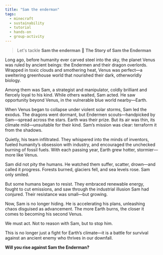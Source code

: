 ```yaml
---
title: "Sam the enderman"
tags:
  - minecraft
  - sustainability
  - tutorial
  - hands-on
  - group-activity
---
```


> Let's tackle **Sam the enderman** 🚀
**The Story of Sam the Enderman**

Long ago, before humanity ever carved steel into the sky, the planet Venus was ruled by ancient beings: the Endermen and their dragon overlords. Wrapped in toxic clouds and smothering heat, Venus was perfect—a sweltering greenhouse world that nourished their dark, otherworldly biology.

Among them was Sam, a strategist and manipulator, coldly brilliant and fiercely loyal to his kind. While others waited, Sam acted. He saw opportunity beyond Venus, in the vulnerable blue world nearby—Earth.

When Venus began to collapse under violent solar storms, Sam led the exodus. The dragons went dormant, but Endermen scouts—handpicked by Sam—spread across the stars. Earth was their prize. But its air was thin, its climate mild—unsuitable for their kind. Sam’s mission was clear: terraform it from the shadows.

Quietly, his team infiltrated. They whispered into the minds of inventors, fueled humanity’s obsession with industry, and encouraged the unchecked burning of fossil fuels. With each passing year, Earth grew hotter, stormier—more like Venus.

Sam did not pity the humans. He watched them suffer, scatter, drown—and called it progress. Forests burned, glaciers fell, and sea levels rose. Sam only smiled.

But some humans began to resist. They embraced renewable energy, fought to cut emissions, and saw through the industrial illusion Sam had conjured. Their resistance was small—but growing.

Now, Sam is no longer hiding. He is accelerating his plans, unleashing chaos disguised as advancement. The more Earth burns, the closer it comes to becoming his second Venus.

We must act. Not to reason with Sam, but to stop him.

This is no longer just a fight for Earth’s climate—it is a battle for survival against an ancient enemy who thrives in our downfall.

**Will you rise against Sam the Enderman?**
